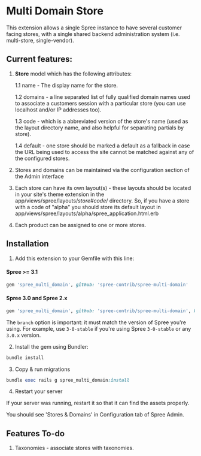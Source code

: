 Multi Domain Store
==================

This extension allows a single Spree instance to have several customer facing stores, with a single shared backend administration system (i.e. multi-store, single-vendor).

Current features:
------------------

1. **Store** model which has the following attributes:

    1.1 name - The display name for the store.

    1.2 domains - a line separated list of fully qualified domain names used to associate a customers session with a particular store (you can use localhost and/or IP addresses too).

    1.3 code - which is a abbreviated version of the store's name (used as the layout directory name, and also helpful for separating partials by store).

    1.4 default - one store should be marked a default as a fallback in case the URL being used to access the site cannot be matched against any of the configured stores.

2. Stores and domains can be maintained via the configuration section of the Admin interface

2. Each store can have its own layout(s) - these layouts should be located in your site's theme extension in the app/views/spree/layouts/_store#code_/ directory. So, if you have a store with
a code of "alpha" you should store its default layout in app/views/spree/layouts/alpha/spree_application.html.erb

3. Each product can be assigned to one or more stores.

## Installation

1. Add this extension to your Gemfile with this line:

  #### Spree >= 3.1

  ```ruby
  gem 'spree_multi_domain', github: 'spree-contrib/spree-multi-domain'
  ```

  #### Spree 3.0 and Spree 2.x

  ```ruby
  gem 'spree_multi_domain', github: 'spree-contrib/spree-multi-domain', branch: 'X-X-stable'
  ```

  The `branch` option is important: it must match the version of Spree you're using.
  For example, use `3-0-stable` if you're using Spree `3-0-stable` or any `3.0.x` version.

2. Install the gem using Bundler:
  ```ruby
  bundle install
  ```

3. Copy & run migrations
  ```ruby
  bundle exec rails g spree_multi_domain:install
  ```

4. Restart your server

  If your server was running, restart it so that it can find the assets properly.

You should see 'Stores & Domains' in Configuration tab of Spree Admin.

Features To-do
--------------

1. Taxonomies - associate stores with taxonomies.
